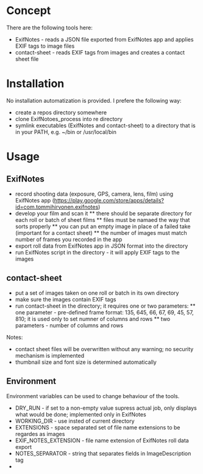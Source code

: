 Concept
===========

There are the following tools here: 
* ExifNotes - reads a JSON file exported from ExifNotes app and applies EXIF tags to image files
* contact-sheet - reads EXIF tags from images and creates a contact sheet file

Installation
============

No installation automatization is provided. I prefere the following way:
* create a repos directory somewhere
* clone ExifNotoes_process into re directory
* symlink executables (ExifNotes and contact-sheet) to a directory that is in your PATH, e.g. ~/bin or /usr/local/bin

Usage
=====

ExifNotes
---------

* record shooting data (exposure, GPS, camera, lens, film) using ExifNotes app (https://play.google.com/store/apps/details?id=com.tommihirvonen.exifnotes)
* develop your film and scan it
** there should be separate directory for each roll or batch of sheet films
** files must be namaed the way that sorts properly
** you can put an empty image in place of a failed take (important for a contact sheet)
** the number of images must match number of frames you recorded in the app
* export roll data from ExifNotes app in JSON format into the directory
* run ExifNotes script in the directory - it will apply EXIF tags to the images

contact-sheet
-------------

* put a set of images taken on one roll or batch in its own directory
* make sure the images contain EXIF tags
* run contact-sheet in the directory; it requires one or two parameters:
** one parameter - pre-defined frame format: 135, 645, 66, 67, 69, 45, 57, 810; it is used only to set numner of columns and rows
** two parameters - number of columns and rows

Notes:
* contact sheet files will be overwritten without any warning; no security mechanism is implemented
* thumbnail size and font size is determined automatically

Environment
-----------

Environment variables can be used to change behaviour of the tools. 
* DRY_RUN - if set to a non-empty value supress actual job, only displays what would be done; implemented only in ExifNotes
* WORKING_DIR - use insted of current directory
* EXTENSIONS - space separated set of file name extensions to be regardes as images
* EXIF_NOTES_EXTENSION - file name extension of ExifNotes roll data export
* NOTES_SEPARATOR - string that separates fields in ImageDescription tag
* 